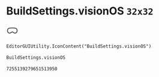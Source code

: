 # BuildSettings.visionOS `32x32`
<img src="/img/BuildSettings.visionOS.png" width=32 height=32>

``` CSharp
EditorGUIUtility.IconContent("BuildSettings.visionOS")
```
```
BuildSettings.visionOS
```
```
7255139279651513950
```
